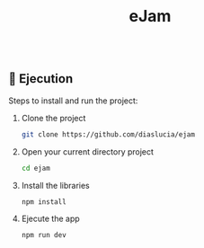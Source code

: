 <br />

<div align="center">
  <h1>eJam</h1>
   <br/>
    <br/>
</div>

## 🚀 Ejecution

Steps to install and run the project:

1. Clone the project
   ```sh
   git clone https://github.com/diaslucia/ejam
   ```
2. Open your current directory project
   ```sh
   cd ejam
   ```
3. Install the libraries
   ```sh
   npm install
   ```
4. Ejecute the app

   ```sh
   npm run dev
   ```
